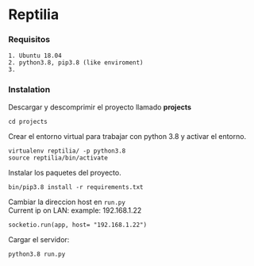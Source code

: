 
# Reptilia

### Requisitos

	1. Ubuntu 18.04
	2. python3.8, pip3.8 (like enviroment)
	3. 

### Instalation

Descargar y descomprimir el proyecto llamado **projects**

	cd projects

Crear el entorno virtual para trabajar con python 3.8 y activar el entorno.

	virtualenv reptilia/ -p python3.8
	source reptilia/bin/activate

Instalar los paquetes del proyecto.

	bin/pip3.8 install -r requirements.txt

Cambiar la direccion host en `run.py`  
Current ip on LAN: example: 192.168.1.22

	socketio.run(app, host= "192.168.1.22")

Cargar el servidor:

	python3.8 run.py


